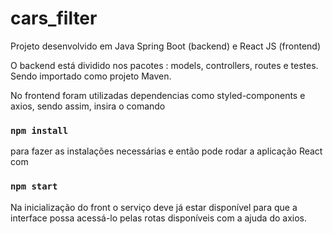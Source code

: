 # cars_filter

Projeto desenvolvido em Java Spring Boot (backend) e React JS (frontend)

O backend está dividido nos pacotes :
    models,
    controllers,
    routes e 
    testes.
 Sendo importado como projeto Maven. 

No frontend foram utilizadas dependencias como styled-components e axios, sendo assim, insira o comando 
  ### `npm install` 
  para fazer as instalações necessárias e então pode rodar a aplicação React com 
  ### `npm start`
  
  Na inicialização do front o serviço deve já estar disponível para que a interface possa acessá-lo pelas rotas disponíveis com a ajuda do axios.
